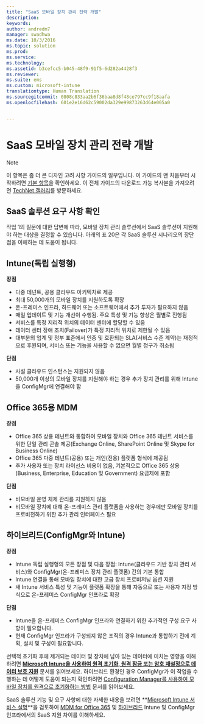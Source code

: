 ```yaml
---
title: "SaaS 모바일 장치 관리 전략 개발"
description: 
keywords: 
author: andredm7
manager: swadhwa
ms.date: 10/3/2016
ms.topic: solution
ms.prod: 
ms.service: 
ms.technology: 
ms.assetid: b3cefcc5-b045-48f9-91f5-6d282a4428f3
ms.reviewer: 
ms.suite: ems
ms.custom: microsoft-intune
translationtype: Human Translation
ms.sourcegitcommit: 0808c833aa2b6f36baa8d8f48ce797cc9f18aafa
ms.openlocfilehash: 601e2e16d62c59002da329e99873263d64e005a0


---
```


# SaaS 모바일 장치 관리 전략 개발

>[!NOTE]
>이 항목은 좀 더 큰 디자인 고려 사항 가이드의 일부입니다. 이 가이드의 맨 처음부터 시작하려면 [기본 항목](mdm-design-considerations-guide.md)을 확인하세요. 이 전체 가이드의 다운로드 가능 복사본을 가져오려면 [TechNet 갤러리](https://gallery.technet.microsoft.com/Mobile-Device-Management-7d401582)를 방문하세요.

## SaaS 솔루션 요구 사항 확인

작업 1의 질문에 대한 답변에 따라, 모바일 장치 관리 솔루션에서 SaaS 솔루션이 지원해야 하는 대상을 결정할 수 있습니다. 아래의 표 20은 각 SaaS 솔루션 시나리오의 장단점을 이해하는 데 도움이 됩니다.

## Intune(독립 실행형)

**장점**

- 다중 테넌트, 공용 클라우드 아키텍처로 제공
- 최대 50,000개의 모바일 장치를 지원하도록 확장
- 온-프레미스 인프라, 하드웨어 또는 소프트웨어에서 추가 투자가 필요하지 않음
- 매일 업데이트 및 기능 개선이 수행됨. 주요 특성 및 기능 향상은 월별로 진행됨
- 서비스를 특정 지리적 위치의 데이터 센터에 할당할 수 있음
- 데이터 센터 장애 조치(Failover)가 특정 지리적 위치로 제한될 수 있음
- 대부분의 업계 및 정부 표준에서 인증 및 호환되는 SLA(서비스 수준 계약)는 재정적으로 후원되며, 서비스 또는 기능을 사용할 수 없으면 월별 청구가 취소됨

**단점**

- 사설 클라우드 인스턴스는 지원되지 않음
- 50,000개 이상의 모바일 장치를 지원해야 하는 경우 추가 장치 관리를 위해 Intune을 ConfigMgr에 연결해야 함

## Office 365용 MDM

**장점**

- Office 365 상용 테넌트와 통합하여 모바일 장치와 Office 365 테넌트 서비스를 위한 단일 관리 콘솔 제공(Exchange Online, SharePoint Online 및 Skype for Business Online)
- Office 365 다중 테넌트(공용) 또는 개인(전용) 플랫폼 형식에 제공됨
- 추가 사용자 또는 장치 라이선스 비용이 없음, 기본적으로 Office 365 상용(Business, Enterprise, Education 및 Government) 요금제에 포함

**단점**

- 비모바일 운영 체제 관리를 지원하지 않음
- 비모바일 장치에 대해 온-프레미스 관리 플랫폼을 사용하는 경우에만 모바일 장치를 프로비전하기 위한 추가 관리 인터페이스 필요

## 하이브리드(ConfigMgr와 Intune)

**장점**

- Intune 독립 실행형의 모든 장점 및 다음 장점: Intune(클라우드 기반 장치 관리 서비스)와 ConfigMgr(온-프레미스 장치 관리 플랫폼) 간의 기본 통합
- Intune 연결을 통해 모바일 장치에 대한 고급 장치 프로비저닝 옵션 지원
- 새 Intune 서비스 특성 및 기능이 플랫폼 확장을 통해 자동으로 또는 사용자 지정 방식으로 온-프레미스 ConfigMgr 인프라로 확장

**단점**

- Intune을 온-프레미스 ConfigMgr 인프라와 연결하기 위한 추가적인 구성 요구 사항이 필요합니다.
- 현재 ConfigMgr 인프라가 구성되지 않은 조직의 경우 Intune과 통합하기 전에 계획, 설치 및 구성이 필요합니다.

선택적 초기화 후에 제거되는 데이터 및 장치에 남아 있는 데이터에 미치는 영향을 이해하려면 **[Microsoft Intune을 사용하여 원격 초기화, 원격 잠금 또는 암호 재설정으로 데이터 보호 지원](https://technet.microsoft.com/library/jj676679.aspx)** 문서를 읽어보세요. 하이브리드 환경인 경우 ConfigMgr가 이 작업을 수행하는 데 어떻게 도움이 되는지 확인하려면 [Configuration Manager를 사용하여 모바일 장치를 원격으로 초기화하는 방법](https://technet.microsoft.com/library/dn956981.aspx) 문서를 읽어보세요.

SaaS 솔루션 기능 및 요구 사항에 대한 자세한 내용을 보려면 **[Microsoft Intune 서비스 설명](https://technet.microsoft.com/library/dn600286.aspx)**을 검토하여 [MDM for Office 365](https://technet.microsoft.com/library/faa7d8e5-645d-4d59-839c-c8d4c1869e4a(v=technet.10).aspx) 및 [하이브리드](https://technet.microsoft.com/library/jj884158.aspx) Intune 및 ConfigMgr 인프라에서의 SaaS 지원 차이를 이해하세요.



<!--HONumber=Oct16_HO1-->


